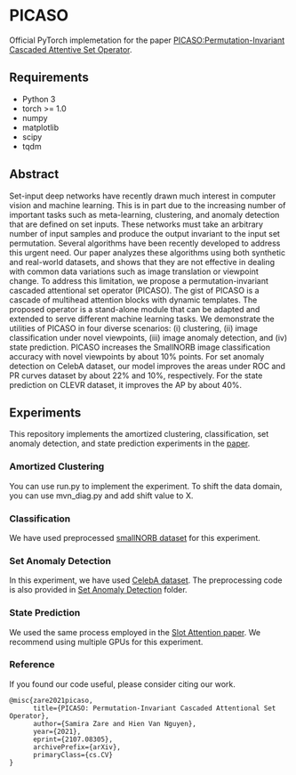 # PICASO
Official PyTorch implemetation for the paper [PICASO:Permutation-Invariant Cascaded Attentive Set Operator](https://arxiv.org/abs/2107.08305).

## Requirements
* Python 3
* torch >= 1.0
* numpy
* matplotlib
* scipy
* tqdm

## Abstract
Set-input deep networks have recently drawn much interest in computer vision and machine learning. This is in part due to the increasing number of important tasks such as meta-learning, clustering, and anomaly detection that are defined on set inputs. These networks must take an arbitrary number of input samples and produce the output invariant to the input set permutation. Several algorithms have been recently developed to address this urgent need. Our paper analyzes these algorithms using both synthetic and real-world datasets, and shows that they are not effective in dealing with common data variations such as image translation or viewpoint change. To address this limitation, we propose a permutation-invariant cascaded attentional set operator (PICASO). The gist of PICASO is a cascade of multihead attention blocks with dynamic templates. The proposed operator is a stand-alone module that can be adapted and extended to serve different machine learning tasks. We demonstrate the utilities of PICASO in four diverse scenarios: (i) clustering, (ii) image classification under novel viewpoints, (iii) image anomaly detection, and (iv) state prediction. PICASO increases the SmallNORB image classification accuracy with novel viewpoints by about 10% points. For set anomaly detection on CelebA dataset, our model improves the areas under ROC and PR curves dataset by about 22% and 10%, respectively. For the state prediction on CLEVR dataset, it improves the AP by about 40%.

## Experiments
This repository implements the amortized clustering, classification, set anomaly detection, and state prediction experiments in the [paper](https://arxiv.org/abs/2107.08305).

### Amortized Clustering
You can use run.py to implement the experiment. To shift the data domain, you can use mvn_diag.py and add shift value to X.
### Classification
We have used preprocessed [smallNORB dataset](https://cs.nyu.edu/~ylclab/data/norb-v1.0-small/) for this experiment. 
### Set Anomaly Detection
In this experiment, we have used [CelebA dataset](https://mmlab.ie.cuhk.edu.hk/projects/CelebA.html). The preprocessing code is also provided in [Set Anomaly Detection](https://github.com/samzare/PICASO/blob/main/Set%20Anomaly%20Detection/celebA_preprocess.py) folder.
### State Prediction
We used the same process employed in the [Slot Attention paper](https://github.com/google-research/google-research/tree/master/slot_attention). We recommend using multiple GPUs for this experiment.
### Reference
If you found our code useful, please consider citing our work.
```
@misc{zare2021picaso,
      title={PICASO: Permutation-Invariant Cascaded Attentional Set Operator}, 
      author={Samira Zare and Hien Van Nguyen},
      year={2021},
      eprint={2107.08305},
      archivePrefix={arXiv},
      primaryClass={cs.CV}
}
```
